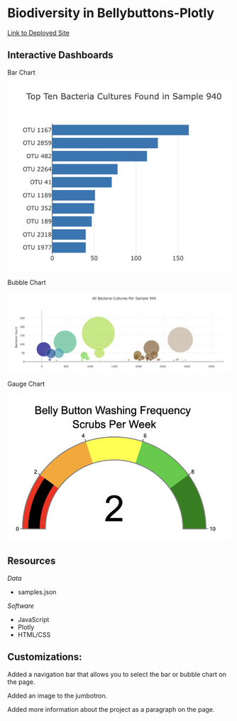 # Biodiversity in Bellybuttons-Plotly

[Link to Deployed Site](https://aborden23.github.io/Biodiversity-Plotly/)

## Interactive Dashboards

Bar Chart

<img src="https://github.com/ABorden23/Biodiversity-Plotly/blob/main/static/images/Top%20Ten%20Bacteria%20Bar%20Chart.jpeg%20.png">

Bubble Chart

<img src="https://github.com/ABorden23/Biodiversity-Plotly/blob/main/static/images/Bubble%20Chart.jpeg">

Gauge Chart

<img src="https://github.com/ABorden23/Biodiversity-Plotly/blob/main/static/images/Gauge.jpeg">


## Resources

*Data* 

* samples.json

*Software*

* JavaScript
* Plotly
* HTML/CSS

## Customizations:

Added a navigation bar that allows you to select the bar or bubble chart on the page.

Added an image to the jumbotron.

Added more information about the project as a paragraph on the page.



